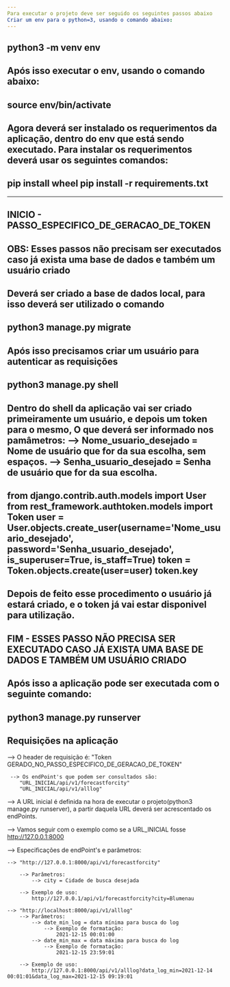 ```yaml
---
Para executar o projeto deve ser seguido os seguintes passos abaixo
Criar um env para o python=3, usando o comando abaixo:
---
```

python3 -m venv env
---

Após isso executar o env, usando o comando abaixo:
---
source env/bin/activate
---

Agora deverá ser instalado os requerimentos da aplicação, dentro do env que está sendo executado.
Para instalar os requerimentos deverá usar os seguintes comandos:
---
pip install wheel
pip install -r requirements.txt
---

--------------------------------------------------------------------------------------------------------------
INICIO - PASSO_ESPECIFICO_DE_GERACAO_DE_TOKEN
---
OBS: Esses passos não precisam ser executados caso já exista uma base de dados e também um usuário criado
--------------------------------------------------------------------------------------------------------------

Deverá ser criado a base de dados local, para isso deverá ser utilizado o comando
---
python3 manage.py migrate
---

Após isso precisamos criar um usuário para autenticar as requisições
---
python3 manage.py shell
---

Dentro do shell da aplicação vai ser criado primeiramente um usuário, e depois um token para o mesmo,
O que deverá ser informado nos pamâmetros:
    --> Nome_usuario_desejado = Nome de usuário que for da sua escolha, sem espaços.
    --> Senha_usuario_desejado = Senha de usuário que for da sua escolha.
---
from django.contrib.auth.models import User
from rest_framework.authtoken.models import Token
user = User.objects.create_user(username='Nome_usuario_desejado', password='Senha_usuario_desejado', is_superuser=True, is_staff=True)
token = Token.objects.create(user=user)
token.key
---

Depois de feito esse procedimento o usuário já estará criado, e o token já vai estar disponivel para utilização.
--------------------------------------------------------------------------------------------------------------
FIM - ESSES PASSO NÃO PRECISA SER EXECUTADO CASO JÁ EXISTA UMA BASE DE DADOS E TAMBÉM UM USUÁRIO CRIADO
--------------------------------------------------------------------------------------------------------------

Após isso a aplicação pode ser executada com o seguinte comando:
---
python3 manage.py runserver
---

Requisições na aplicação
--
 --> O header de requisição é: "Token GERADO_NO_PASSO_ESPECIFICO_DE_GERACAO_DE_TOKEN"

     --> Os endPoint's que podem ser consultados são:
        "URL_INICIAL/api/v1/forecastforcity"
        "URL_INICIAL/api/v1/alllog"

  --> A URL inicial é definida na hora de executar o projeto(python3 manage.py runserver),
      a partir daquela URL deverá ser acrescentado os endPoints.

 --> Vamos seguir com o exemplo como se a URL_INICIAL fosse  http://127.0.0.1:8000

 --> Especificações de endPoint's e parâmetros:

    --> "http://127.0.0.1:8000/api/v1/forecastforcity"

        --> Parâmetros:
            --> city = Cidade de busca desejada

        --> Exemplo de uso:
            http://127.0.0.1/api/v1/forecastforcity?city=Blumenau

    --> "http://localhost:8000/api/v1/alllog"
        --> Parâmetros:
            --> date_min_log = data mínima para busca do log
                --> Exemplo de formatação:
                    2021-12-15 00:01:00
            --> date_min_max = data máxima para busca do log
                --> Exemplo de formatação:
                    2021-12-15 23:59:01

        --> Exemplo de uso:
            http://127.0.0.1:8000/api/v1/alllog?data_log_min=2021-12-14 00:01:01&data_log_max=2021-12-15 09:19:01
